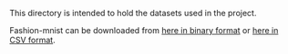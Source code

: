 This directory is intended to hold the datasets used in the project.

Fashion-mnist can be downloaded from [here in binary format](https://github.com/zalandoresearch/fashion-mnist) 
or [here in CSV format](https://www.kaggle.com/zalando-research/fashionmnist/kernels).
